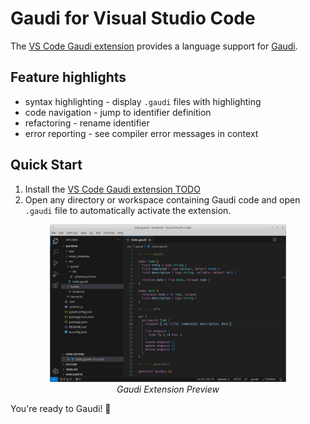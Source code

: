 # Gaudi for Visual Studio Code

The [VS Code Gaudi extension](https://marketplace.visualstudio.com/items?itemName=gauditech) provides a language support for [Gaudi](https://gaudi.tech).

## Feature highlights

- syntax highlighting - display `.gaudi` files with highlighting
- code navigation - jump to identifier definition
- refactoring - rename identifier
- error reporting - see compiler error messages in context

## Quick Start

1. Install the [VS Code Gaudi extension TODO](https://marketplace.visualstudio.com/items?itemName=gauditech)
2. Open any directory or workspace containing Gaudi code and open `.gaudi` file to automatically activate the extension.

<p align="center">
<img src="docs/images/quick-start.png" width=75%>
<br/>
<em>Gaudi Extension Preview</em>
</p>

You're ready to Gaudi! 🎉
